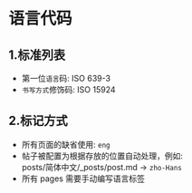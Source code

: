 # 语言代码

## 1.标准列表

- 第一位`语言`码: ISO 639-3
- `书写方式`修饰码: ISO 15924

## 2.标记方式

- 所有页面的缺省使用: `eng`
- 帖子被配置为根据存放的位置自动处理，例如:\
  posts/简体中文/_posts/post.md -> `zho-Hans`
- 所有 pages 需要手动编写语言标签
